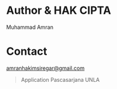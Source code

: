 # Author & HAK CIPTA

Muhammad Amran

# Contact
amranhakimsiregar@gmail.com

> Application Pascasarjana UNLA